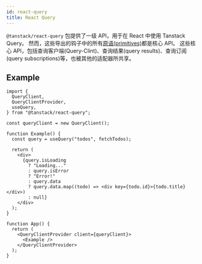 ```yaml
---
id: react-query
title: React Query
---
```


`@tanstack/react-query` 包提供了一级 API，用于在 React 中使用 Tanstack Query。
然而，这些导出的钩子中的所有[原语(primitives)](https://baike.baidu.com/item/%E5%8E%9F%E8%AF%AD/3794081)都是核心 API。
这些核心 API，包括查询客户端(Query-Clint)、查询结果(query results)、查询订阅(query subscriptions)等，也被其他的适配器所共享。

## Example

```tsx
import {
  QueryClient,
  QueryClientProvider,
  useQuery,
} from "@tanstack/react-query";

const queryClient = new QueryClient();

function Example() {
  const query = useQuery("todos", fetchTodos);

  return (
    <div>
      {query.isLoading
        ? "Loading..."
        : query.isError
        ? "Error!"
        : query.data
        ? query.data.map((todo) => <div key={todo.id}>{todo.title}</div>)
        : null}
    </div>
  );
}

function App() {
  return (
    <QueryClientProvider client={queryClient}>
      <Example />
    </QueryClientProvider>
  );
}
```
